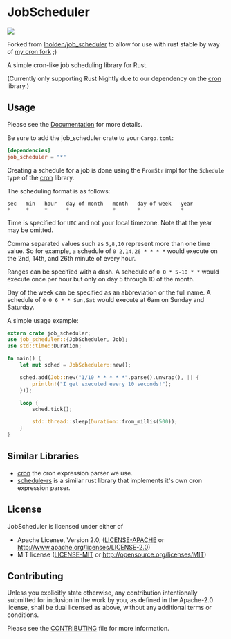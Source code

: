 # JobScheduler
[![](https://docs.rs/job_scheduler/badge.svg)](https://docs.rs/job_scheduler)

Forked from [lholden/job_scheduler](https://github.com/lholden/job_scheduler) to allow for use with rust stable by way of [my cron fork](https://github.com/jeffreydecker/cron) ;)

A simple cron-like job scheduling library for Rust.

(Currently only supporting Rust Nightly due to our dependency on the [cron](https://github.com/zslayton/cron) library.)

## Usage

Please see the [Documentation](https://docs.rs/job_scheduler/) for more details.

Be sure to add the job_scheduler crate to your `Cargo.toml`:

```toml
[dependencies]
job_scheduler = "*"
```

Creating a schedule for a job is done using the `FromStr` impl for the
`Schedule` type of the [cron](https://github.com/zslayton/cron) library.

The scheduling format is as follows:

```text
sec   min   hour   day of month   month   day of week   year
*     *     *      *              *       *             *
```

Time is specified for `UTC` and not your local timezone. Note that the year may
be omitted.

Comma separated values such as `5,8,10` represent more than one time value. So 
for example, a schedule of `0 2,14,26 * * * *` would execute on the 2nd, 14th, 
and 26th minute of every hour.

Ranges can be specified with a dash. A schedule of `0 0 * 5-10 * *` would 
execute once per hour but only on day 5 through 10 of the month.

Day of the week can be specified as an abbreviation or the full name. A 
schedule of `0 0 6 * * Sun,Sat` would execute at 6am on Sunday and Saturday.

A simple usage example:

```rust
extern crate job_scheduler;
use job_scheduler::{JobScheduler, Job};
use std::time::Duration;

fn main() {
    let mut sched = JobScheduler::new();

    sched.add(Job::new("1/10 * * * * *".parse().unwrap(), || {
        println!("I get executed every 10 seconds!");
    }));

    loop {
        sched.tick();

        std::thread::sleep(Duration::from_millis(500));
    }
}
```

## Similar Libraries

* [cron](https://github.com/zslayton/cron) the cron expression parser we use.
* [schedule-rs](https://github.com/mehcode/schedule-rs) is a similar rust library that implements it's own cron expression parser.

## License

JobScheduler is licensed under either of

 * Apache License, Version 2.0, ([LICENSE-APACHE](LICENSE-APACHE) or
   http://www.apache.org/licenses/LICENSE-2.0)
 * MIT license ([LICENSE-MIT](LICENSE-MIT) or
   http://opensource.org/licenses/MIT)

## Contributing

Unless you explicitly state otherwise, any contribution intentionally submitted
for inclusion in the work by you, as defined in the Apache-2.0 license, shall
be dual licensed as above, without any additional terms or conditions.

Please see the [CONTRIBUTING](CONTRIBUTING.md) file for more information.
